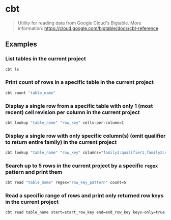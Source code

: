# cbt

> Utility for reading data from Google Cloud's Bigtable. More information: <https://cloud.google.com/bigtable/docs/cbt-reference>.

## Examples

### List tables in the current project

```bash
cbt ls
```

### Print count of rows in a specific table in the current project

```bash
cbt count "table_name"
```

### Display a single row from a specific table with only 1 (most recent) cell revision per column in the current project

```bash
cbt lookup "table_name" "row_key" cells-per-column=1
```

### Display a single row with only specific column(s) (omit qualifier to return entire family) in the current project

```bash
cbt lookup "table_name" "row_key" columns="family1:qualifier1,family2:qualifier2,..."
```

### Search up to 5 rows in the current project by a specific `regex` pattern and print them

```bash
cbt read "table_name" regex="row_key_pattern" count=5
```

### Read a specific range of rows and print only returned row keys in the current project

```bash
cbt read table_name start=start_row_key end=end_row_key keys-only=true
```
